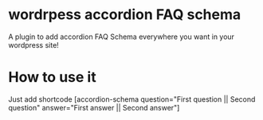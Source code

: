 # wordrpess accordion FAQ schema
A plugin to add accordion FAQ Schema everywhere you want in your wordpress site!
# How to use it
Just add shortcode [accordion-schema question="First question || Second question" answer="First answer || Second answer"]
